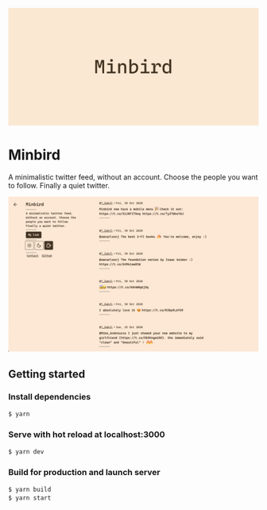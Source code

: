 <p align="center">
  <img src="./static/minbird-bg.svg" alt="minbird">
</p>

# Minbird

A minimalistic twitter feed, without an account. Choose the people you want to follow. Finally a quiet twitter.

![screenshot](https://github.com/T-Zahil/minbird/blob/master/static/screenshot.jpg)

## Getting started

### Install dependencies

```bash
$ yarn
```

### Serve with hot reload at localhost:3000

```bash
$ yarn dev
```

### Build for production and launch server

```bash
$ yarn build
$ yarn start
```

